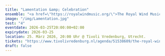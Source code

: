 ```yaml
---
title: "Lamentation &amp; Celebration"
ensemble: "<a href=\"https://royalwindmusic.org/\">The Royal Wind Music</a>"
image: "/img/Lamentation.jpg"
test: "4"
eventdate: 2026-03-25T20:00:00+02:00
expirydate: 2026-03-25
location: 25. März 2026, 20:00 Uhr @ Tivoli Vredenburg, Utrecht.
tickets: "https://www.tivolivredenburg.nl/agenda/51538609/the-royal-wind-music-25-03-2026"
draft: false
---
```

